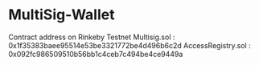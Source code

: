 # MultiSig-Wallet
Contract address on Rinkeby Testnet
Multisig.sol : 0x1f35383baee95514e53be3321772be4d496b6c2d
AccessRegistry.sol : 0x092fc986509510b56bb1c4ceb7c494be4ce9449a
